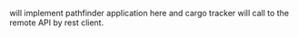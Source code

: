 will implement pathfinder application here and cargo tracker will call to the remote API by rest client.